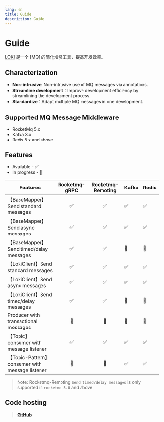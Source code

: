 ```yaml
---
lang: en
title: Guide
description: Guide
---
```

# Guide

[LOKI](https://github.com/guoshiqiufeng/loki) 是一个 [MQ] 的简化增强工具，提高开发效率。

## Characterization

- **Non-intrusive**: Non-intrusive use of MQ messages via annotations.
- **Streamline development**：Improve development efficiency by streamlining the development process.
- **Standardize**：Adapt multiple MQ messages in one development.

## Supported MQ Message Middleware

- RocketMq 5.x
- Kafka 3.x
- Redis 5.x and above

## Features
* Available - ✅
* In progress - 🚧

| Features                                       | Rocketmq-gRPC | Rocketmq-Remoting | Kafka | Redis |   
|------------------------------------------------|:-------------:|:-----------------:|-------|-------| 
| 【BaseMapper】Send standard messages             |       ✅       |         ✅         | ✅     | ✅     |    
| 【BaseMapper】Send async messages                |       ✅       |         ✅         | ✅     | ✅     |    
| 【BaseMapper】Send timed/delay messages          |       ✅       |        ✅         | 🚧    | 🚧    |    
| 【LokiClient】Send standard messages             |       ✅       |         ✅         | ✅     | ✅     |    
| 【LokiClient】Send async messages                |       ✅       |         ✅         | ✅     | ✅     |    
| 【LokiClient】Send timed/delay messages          |       ✅       |        ✅         | 🚧    | 🚧    | 
| Producer with transactional messages           |      🚧       |        🚧         | 🚧    | 🚧    |
| 【Topic】 consumer with message listener         |       ✅       |        ✅         | ✅     | ✅     |    
| 【Topic-Pattern】 consumer with message listener |      🚧       |        🚧         | ✅     | ✅     |    

> Note: Rocketmq-Remoting `Send timed/delay messages` is only supported in `rocketmq 5.0` and above

## Code hosting

> **[GitHub](https://github.com/guoshiqiufeng/loki)**
